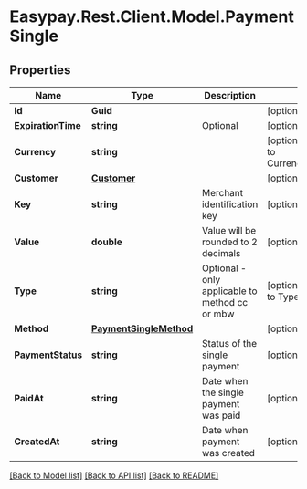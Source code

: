 # Easypay.Rest.Client.Model.PaymentSingle

## Properties

Name | Type | Description | Notes
------------ | ------------- | ------------- | -------------
**Id** | **Guid** |  | [optional] 
**ExpirationTime** | **string** | Optional | [optional] 
**Currency** | **string** |  | [optional] [default to CurrencyEnum.EUR]
**Customer** | [**Customer**](Customer.md) |  | [optional] 
**Key** | **string** | Merchant identification key | [optional] 
**Value** | **double** | Value will be rounded to 2 decimals | [optional] 
**Type** | **string** | Optional - only applicable to method cc or mbw | [optional] [default to TypeEnum.Sale]
**Method** | [**PaymentSingleMethod**](PaymentSingleMethod.md) |  | [optional] 
**PaymentStatus** | **string** | Status of the single payment | [optional] 
**PaidAt** | **string** | Date when the single payment was paid | [optional] 
**CreatedAt** | **string** | Date when payment was created | [optional] 

[[Back to Model list]](../README.md#documentation-for-models) [[Back to API list]](../README.md#documentation-for-api-endpoints) [[Back to README]](../README.md)

